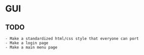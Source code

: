 # GUI

## TODO

    - Make a standardized html/css style that everyone can port
    - Make a login page
    - Make a main menu page
